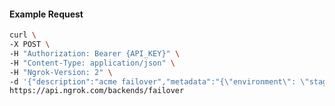 <!-- Generated by nd gen api-examples. DO NOT EDIT. -->
#### Example Request
```bash
curl \
-X POST \
-H "Authorization: Bearer {API_KEY}" \
-H "Content-Type: application/json" \
-H "Ngrok-Version: 2" \
-d '{"description":"acme failover","metadata":"{\"environment\": \"staging\"}","backends":["bkdhr_2QZJ1L88YsyD9n2SkY6ZratCSBB"]}' \
https://api.ngrok.com/backends/failover

